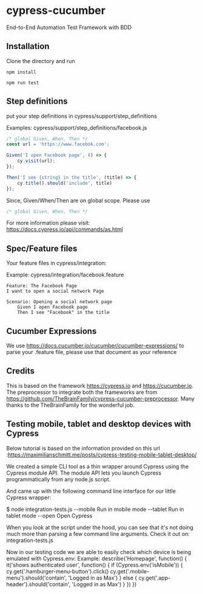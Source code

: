 # cypress-cucumber
End-to-End Automation Test Framework with BDD

## Installation
Clone the directory and run
```shell
npm install
```
```shell
npm run test
```

## Step definitions

put your step definitions in cypress/support/step_definitions

Examples:
cypress/support/step_definitions/facebook.js
```javascript
/* global Given, When, Then */
const url = 'https://www.facebok.com';

Given('I open Facebook page', () => {
    cy.visit(url);
});

Then('I see {string} in the title', (title) => {
    cy.title().should('include', title)
});
```

Since, Given/When/Then are on global scope. Please use 
```javascript
/* global Given, When, Then */
```

For more information please visit: https://docs.cypress.io/api/commands/as.html

## Spec/Feature files
Your feature files in cypress/integration:

Example: cypress/integration/facebook.feature
```gherkin
Feature: The Facebook Page
I want to open a social network Page

Scenario: Opening a social network page
    Given I open Facebook page
    Then I see "Facebook" in the title
```
## Cucumber Expressions

We use https://docs.cucumber.io/cucumber/cucumber-expressions/ to parse your .feature file, please use that document as your reference

## Credits

This is based on the framework https://cypress.io and https://cucumber.io. The preprocessor to integrate both the frameworks are from https://github.com/TheBrainFamily/cypress-cucumber-preprocessor. Many thanks to the TheBrainFamily for the wonderful job.

## Testing mobile, tablet and desktop devices with Cypress

Below tutorial is based on the information provided on this url :https://maximilianschmitt.me/posts/cypress-testing-mobile-tablet-desktop/

We created a simple CLI tool as a thin wrapper around Cypress using the Cypress module API. The module API lets you launch Cypress programmatically from any node.js script.

And came up with the following command line interface for our little Cypress wrapper:

$ node integration-tests.js
    --mobile         Run in mobile mode
    --tablet         Run in tablet mode
    --open           Open Cypress

When you look at the script under the hood, you can see that it's not doing much more than parsing a few command line arguments. Check it out on: integration-tests.js    

Now in our testing code we are able to easily check which device is being emulated with Cypress.env:
Example:
describe('Homepage', function() {
    it('shows authenticated user', function() {
        if (Cypress.env('isMobile')) {
            cy.get('.hamburger-menu-button').click()
            cy.get('.mobile-menu').should('contain', 'Logged in as Max')
        } else {
            cy.get('.app-header').should('contain', 'Logged in as Max')
        }
    })
})


